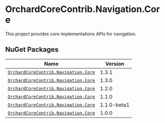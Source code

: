 # OrchardCoreContrib.Navigation.Core

This project provides core implementations APIs for navigation.

## NuGet Packages

| Name                                                                                                                  | Version     |
|-----------------------------------------------------------------------------------------------------------------------|-------------|
| [`OrchardCoreContrib.Navigation.Core`](https://www.nuget.org/packages/OrchardCoreContrib.Navigation.Core/1.3.1)       | 1.3.1       |
| [`OrchardCoreContrib.Navigation.Core`](https://www.nuget.org/packages/OrchardCoreContrib.Navigation.Core/1.3.0)       | 1.3.0       |
| [`OrchardCoreContrib.Navigation.Core`](https://www.nuget.org/packages/OrchardCoreContrib.Navigation.Core/1.2.0)       | 1.2.0       |
| [`OrchardCoreContrib.Navigation.Core`](https://www.nuget.org/packages/OrchardCoreContrib.Navigation.Core/1.1.0)       | 1.1.0       |
| [`OrchardCoreContrib.Navigation.Core`](https://www.nuget.org/packages/OrchardCoreContrib.Navigation.Core/1.1.0-beta1) | 1.1.0-beta1 |
| [`OrchardCoreContrib.Navigation.Core`](https://www.nuget.org/packages/OrchardCoreContrib.Navigation.Core/1.0.0)       | 1.0.0       |
